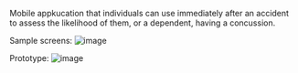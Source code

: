 Mobile appkucation that individuals can use immediately after an accident to assess the likelihood of them, or a dependent, having a concussion.

Sample screens:
 ![image](https://github.com/alice-xuu/Concussion-Management-App/assets/61668791/bfe4b60b-1c25-43c6-a44b-2e6d1160d7b5)

Prototype:
 ![image](https://github.com/alice-xuu/Concussion-Management-App/assets/61668791/fa01b3ab-76d8-4402-a457-f22b806a3ee6)
